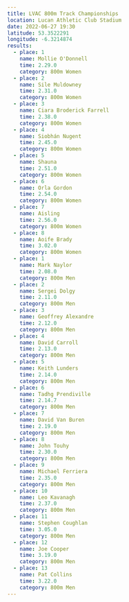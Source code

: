 ```yaml
---
title: LVAC 800m Track Championships 
location: Lucan Athletic Club Stadium  
date: 2022-06-27 19:30
latitude: 53.3522291
longitude: -6.3214874
results:
  - place: 1
    name: Mollie O'Donnell
    time: 2.29.0
    category: 800m Women
  - place: 2
    name: Sile Muldowney
    time: 2.31.0
    category: 800m Women
  - place: 3
    name: Ciara Broderick Farrell
    time: 2.38.0
    category: 800m Women
  - place: 4
    name: Siobhán Nugent
    time: 2.45.0
    category: 800m Women
  - place: 5
    name: Shauna
    time: 2.51.0
    category: 800m Women
  - place: 6
    name: Orla Gordon
    time: 2.54.0
    category: 800m Women
  - place: 7
    name: Aisling
    time: 2.56.0
    category: 800m Women
  - place: 8
    name: Aoife Brady
    time: 3.02.0
    category: 800m Women
  - place: 1
    name: Mark Naylor
    time: 2.08.0
    category: 800m Men
  - place: 2
    name: Sergei Dolgy
    time: 2.11.0
    category: 800m Men
  - place: 3
    name: Geoffrey Alexandre
    time: 2.12.0
    category: 800m Men
  - place: 4
    name: David Carroll
    time: 2.13.0
    category: 800m Men
  - place: 5
    name: Keith Lunders
    time: 2.14.0
    category: 800m Men
  - place: 6
    name: Tadhg Prendiville
    time: 2.14.7
    category: 800m Men
  - place: 7
    name: David Van Buren
    time: 2.19.0
    category: 800m Men
  - place: 8
    name: John Touhy
    time: 2.30.0
    category: 800m Men
  - place: 9
    name: Michael Ferriera
    time: 2.35.0
    category: 800m Men
  - place: 10
    name: Leo Kavanagh
    time: 2.37.0
    category: 800m Men
  - place: 11
    name: Stephen Coughlan
    time: 3.05.0
    category: 800m Men
  - place: 12
    name: Joe Cooper
    time: 3.19.0
    category: 800m Men    
  - place: 13
    name: Pat Collins
    time: 3.22.0
    category: 800m Men
---
```


